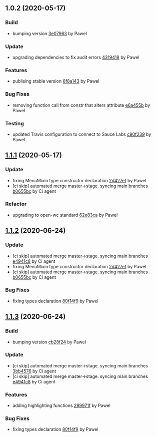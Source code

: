 <a name="1.0.2"></a>
## 1.0.2 (2020-05-17)

### Build

* bumping version [3e07963](https://github.com/anypoint-web-components/anypoint-menu-mixin/commit/3e07963b4351efa6ef4c81dc8c9532eb113d985f) by Pawel


### Update

* upgrading dependencies to fix audit errors [4319418](https://github.com/anypoint-web-components/anypoint-menu-mixin/commit/4319418168cd283199752552f0ea624db857a665) by Pawel


### Features

* publising stable version [6f8a143](https://github.com/anypoint-web-components/anypoint-menu-mixin/commit/6f8a143726d19278fdbba1f830fda2fb76f09b30) by Pawel


### Bug Fixes

* removing function call from constr that alters attribute [e6a455b](https://github.com/anypoint-web-components/anypoint-menu-mixin/commit/e6a455ba33e72193ec9906c6e57e37f49d589265) by Pawel


### Testing

* updated Travis configuration to connect to Sauce Labs [c90f239](https://github.com/anypoint-web-components/anypoint-menu-mixin/commit/c90f239b4e54239083d461ddb360033f978be4c9) by Pawel


<a name="1.1.1"></a>
## [1.1.1](https://github.com/anypoint-web-components/anypoint-menu-mixin/compare/1.0.2...1.1.1) (2020-05-17)

### Update

* fixing MenuMixin type constructor declaration [2d427ef](https://github.com/anypoint-web-components/anypoint-menu-mixin/commit/2d427efc50c211139d5be066106799eb45486844) by Pawel
* [ci skip] automated merge master->stage. syncing main branches [b0655bc](https://github.com/anypoint-web-components/anypoint-menu-mixin/commit/b0655bcd44a7803d94c1c34db4137799b7630483) by Ci agent


### Refactor

* upgrading to open-wc standard [62e83ca](https://github.com/anypoint-web-components/anypoint-menu-mixin/commit/62e83cad88c6bed3c6a786d8ea1e3575da19cf06) by Pawel


<a name="1.1.2"></a>
## [1.1.2](https://github.com/anypoint-web-components/anypoint-menu-mixin/compare/1.1.0...1.1.2) (2020-06-24)

### Update

* [ci skip] automated merge master->stage. syncing main branches [e4941c8](https://github.com/anypoint-web-components/anypoint-menu-mixin/commit/e4941c8556ad80bc64dd5c2b7a937de7003e6816) by Ci agent
* fixing MenuMixin type constructor declaration [2d427ef](https://github.com/anypoint-web-components/anypoint-menu-mixin/commit/2d427efc50c211139d5be066106799eb45486844) by Pawel
* [ci skip] automated merge master->stage. syncing main branches [b0655bc](https://github.com/anypoint-web-components/anypoint-menu-mixin/commit/b0655bcd44a7803d94c1c34db4137799b7630483) by Ci agent


### Bug Fixes

* fixing types declaration [80f14f9](https://github.com/anypoint-web-components/anypoint-menu-mixin/commit/80f14f9824d6e838e5e9354c3401939247bb0583) by Pawel


<a name="1.1.3"></a>
## [1.1.3](https://github.com/anypoint-web-components/anypoint-menu-mixin/compare/1.1.1...1.1.3) (2020-06-24)

### Build

* bumping version [cb28f24](https://github.com/anypoint-web-components/anypoint-menu-mixin/commit/cb28f2466052e8fca3f7463c3c721d10cd171a93) by Pawel


### Update

* [ci skip] automated merge master->stage. syncing main branches [3bb4576](https://github.com/anypoint-web-components/anypoint-menu-mixin/commit/3bb4576744a571927b0053ad9ccfaa7fc44deaa1) by Ci agent
* [ci skip] automated merge master->stage. syncing main branches [e4941c8](https://github.com/anypoint-web-components/anypoint-menu-mixin/commit/e4941c8556ad80bc64dd5c2b7a937de7003e6816) by Ci agent


### Features

* adding highlighting functions [299971f](https://github.com/anypoint-web-components/anypoint-menu-mixin/commit/299971fa6d74c8d964c319f5dc843111e8cbd65f) by Pawel


### Bug Fixes

* fixing types declaration [80f14f9](https://github.com/anypoint-web-components/anypoint-menu-mixin/commit/80f14f9824d6e838e5e9354c3401939247bb0583) by Pawel


